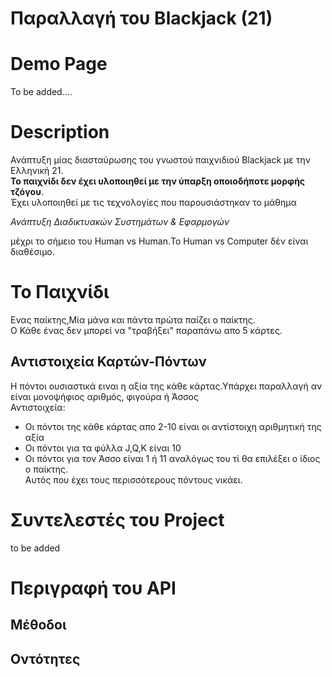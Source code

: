# Παραλλαγή του Blackjack (21)
# Demo Page
To be added....
# Description
Ανάπτυξη μίας διασταύρωσης του γνωστού παιχνιδιού Blackjack με την Ελληνική 21.  
**Το παιχνίδι δεν έχει υλοποιηθεί με την ύπαρξη οποιοδήποτε μορφής τζόγου**.  
Έχει υλοποιηθεί με τις τεχνολογίες που παρουσιάστηκαν το μάθημα

*Ανάπτυξη Διαδικτυακών Συστημάτων & Εφαρμογών*

μέχρι το σήμειο του Human vs Human.Το Human vs Computer δέν είναι διαθέσιμο.


# Το Παιχνίδι  
Ενας παίκτης,Μία μάνα και πάντα πρώτα παίζει ο παίκτης.  
Ο Κάθε ένας δεν μπορεί να "τραβήξει" παραπάνω απο 5 κάρτες.    
## Αντιστοιχεία Καρτών-Πόντων  
Η πόντοι ουσιαστικά ειναι η αξία της κάθε κάρτας.Υπάρχει παραλλαγή αν είναι μονοψήφιος αριθμός, φιγούρα ή Άσσος    
Αντιστοιχεία:  
- Οι πόντοι της κάθε κάρτας απο 2-10 είναι οι αντίστοιχη αριθμητική της αξία  
- Οι πόντοι για τα φύλλα J,Q,K είναι 10  
- Οι πόντοι για τον Άσσο είναι 1 ή 11 αναλόγως του τί θα επιλέξει ο ίδιος ο παίκτης.    
Αυτός που έχει τους περισσότερους πόντους νικάει.  

# Συντελεστές του Project
to be added

# Περιγραφή του API  
## Μέθοδοι 
## Οντότητες  


